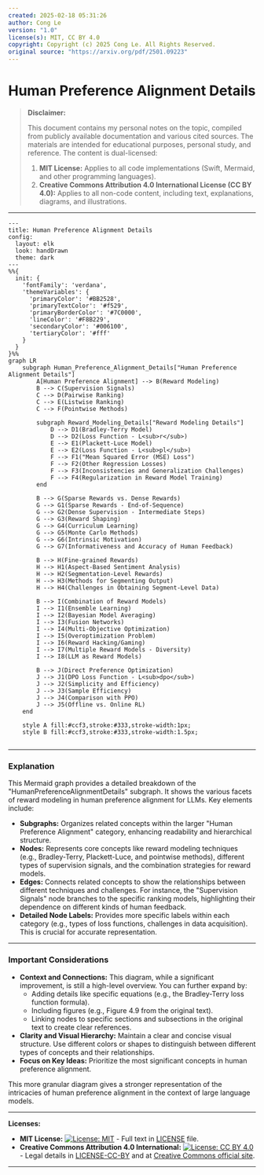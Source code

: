 ```yaml
---
created: 2025-02-18 05:31:26
author: Cong Le
version: "1.0"
license(s): MIT, CC BY 4.0
copyright: Copyright (c) 2025 Cong Le. All Rights Reserved.
original source: "https://arxiv.org/pdf/2501.09223"
---
```




# Human Preference Alignment Details
> **Disclaimer:**
>
> This document contains my personal notes on the topic,
> compiled from publicly available documentation and various cited sources.
> The materials are intended for educational purposes, personal study, and reference.
> The content is dual-licensed:
> 1. **MIT License:** Applies to all code implementations (Swift, Mermaid, and other programming languages).
> 2. **Creative Commons Attribution 4.0 International License (CC BY 4.0):** Applies to all non-code content, including text, explanations, diagrams, and illustrations.
---



```mermaid
---
title: Human Preference Alignment Details
config:
  layout: elk
  look: handDrawn
  theme: dark
---
%%{
  init: {
    'fontFamily': 'verdana',
    'themeVariables': {
      'primaryColor': '#BB2528',
      'primaryTextColor': '#f529',
      'primaryBorderColor': '#7C0000',
      'lineColor': '#F8B229',
      'secondaryColor': '#006100',
      'tertiaryColor': '#fff'
    }
  }
}%%
graph LR
    subgraph Human_Preference_Alignment_Details["Human Preference Alignment Details"]
        A[Human Preference Alignment] --> B(Reward Modeling)
        B --> C(Supervision Signals)
        C --> D(Pairwise Ranking)
        C --> E(Listwise Ranking)
        C --> F(Pointwise Methods)
        
        subgraph Reward_Modeling_Details["Reward Modeling Details"]
            D --> D1(Bradley-Terry Model)
            D --> D2(Loss Function - L<sub>r</sub>)
            E --> E1(Plackett-Luce Model)
            E --> E2(Loss Function - L<sub>pl</sub>)
            F --> F1("Mean Squared Error (MSE) Loss")
            F --> F2(Other Regression Losses)
            F --> F3(Inconsistencies and Generalization Challenges)
            F --> F4(Regularization in Reward Model Training)
        end
        
        B --> G(Sparse Rewards vs. Dense Rewards)
        G --> G1(Sparse Rewards - End-of-Sequence)
        G --> G2(Dense Supervision - Intermediate Steps)
        G --> G3(Reward Shaping)
        G --> G4(Curriculum Learning)
        G --> G5(Monte Carlo Methods)
        G --> G6(Intrinsic Motivation)
        G --> G7(Informativeness and Accuracy of Human Feedback)

        B --> H(Fine-grained Rewards)
        H --> H1(Aspect-Based Sentiment Analysis)
        H --> H2(Segmentation-Level Rewards)
        H --> H3(Methods for Segmenting Output)
        H --> H4(Challenges in Obtaining Segment-Level Data)
        
        B --> I(Combination of Reward Models)
        I --> I1(Ensemble Learning)
        I --> I2(Bayesian Model Averaging)
        I --> I3(Fusion Networks)
        I --> I4(Multi-Objective Optimization)
        I --> I5(Overoptimization Problem)
        I --> I6(Reward Hacking/Gaming)
        I --> I7(Multiple Reward Models - Diversity)
        I --> I8(LLM as Reward Models)
        
        B --> J(Direct Preference Optimization)
        J --> J1(DPO Loss Function - L<sub>dpo</sub>)
        J --> J2(Simplicity and Efficiency)
        J --> J3(Sample Efficiency)
        J --> J4(Comparison with PPO)
        J --> J5(Offline vs. Online RL)
    end
    
    style A fill:#ccf3,stroke:#333,stroke-width:1px;
    style B fill:#ccf3,stroke:#333,stroke-width:1.5px;
    
```

---


### Explanation

This Mermaid graph provides a detailed breakdown of the "HumanPreferenceAlignmentDetails" subgraph.  It shows the various facets of reward modeling in human preference alignment for LLMs. Key elements include:

* **Subgraphs:**  Organizes related concepts within the larger "Human Preference Alignment" category, enhancing readability and hierarchical structure.
* **Nodes:** Represents core concepts like reward modeling techniques (e.g., Bradley-Terry, Plackett-Luce, and pointwise methods), different types of supervision signals, and the combination strategies for reward models.
* **Edges:**  Connects related concepts to show the relationships between different techniques and challenges.  For instance, the "Supervision Signals" node branches to the specific ranking models, highlighting their dependence on different kinds of human feedback.
* **Detailed Node Labels:**  Provides more specific labels within each category (e.g., types of loss functions, challenges in data acquisition). This is crucial for accurate representation.

---


### Important Considerations

* **Context and Connections:**  This diagram, while a significant improvement, is still a high-level overview. You can further expand by:
    * Adding details like specific equations (e.g., the Bradley-Terry loss function formula).
    * Including figures (e.g., Figure 4.9 from the original text).
    * Linking nodes to specific sections and subsections in the original text to create clear references.
* **Clarity and Visual Hierarchy:**  Maintain a clear and concise visual structure.  Use different colors or shapes to distinguish between different types of concepts and their relationships.
* **Focus on Key Ideas:**  Prioritize the most significant concepts in human preference alignment.

This more granular diagram gives a stronger representation of the intricacies of human preference alignment in the context of large language models.


---
**Licenses:**

- **MIT License:**  [![License: MIT](https://img.shields.io/badge/License-MIT-yellow.svg)](LICENSE) - Full text in [LICENSE](LICENSE) file.
- **Creative Commons Attribution 4.0 International:** [![License: CC BY 4.0](https://licensebuttons.net/l/by/4.0/88x31.png)](LICENSE-CC-BY) - Legal details in [LICENSE-CC-BY](LICENSE-CC-BY) and at [Creative Commons official site](http://creativecommons.org/licenses/by/4.0/).

---